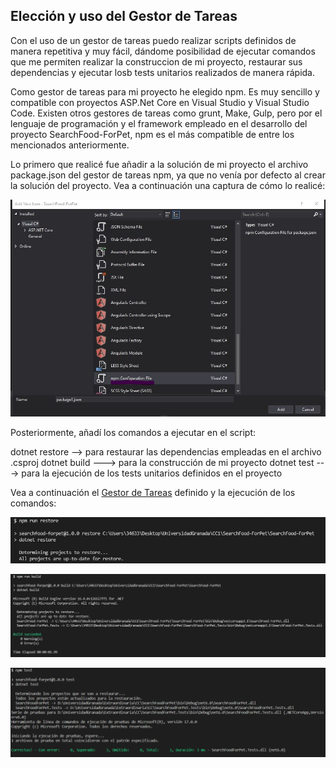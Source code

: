 ## Elección y uso del Gestor de Tareas

Con el uso de un gestor de tareas puedo realizar scripts definidos de manera repetitiva y muy fácil, dándome posibilidad de ejecutar comandos que me permiten realizar la construccion de mi proyecto, restaurar sus dependencias y ejecutar losb tests unitarios realizados de manera rápida.

Como gestor de tareas para mi proyecto he elegido npm. Es muy sencillo y compatible con proyectos ASP.Net Core en Visual Studio y Visual Studio Code. Existen otros gestores de tareas como grunt, Make, Gulp, pero por el lenguaje de programación y el framework empleado en el desarrollo del proyecto SearchFood-ForPet, npm es el más compatible de entre los mencionados anteriormente.

Lo primero que realicé fue añadir a la solución de mi proyecto el archivo package.json del gestor de tareas npm, ya que no venía por defecto al crear la solución del proyecto. Vea a continuación una captura de cómo lo realicé:

![npm](./img/npm.png)

Posteriormente, añadí los comandos a ejecutar en el script:

dotnet restore --> para restaurar las dependencias empleadas en el archivo .csproj
dotnet build ---> para la construcción de mi proyecto
dotnet test ---> para la ejecución de los tests unitarios definidos en el proyecto

Vea a continuación el [Gestor de Tareas](https://github.com/ccvaillant1992/SearchFood-ForPet/package.json) definido y la ejecución de los comandos:

![restore](./img/restore.png)

![build](./img/build.png)

![test](./img/tests.png)




